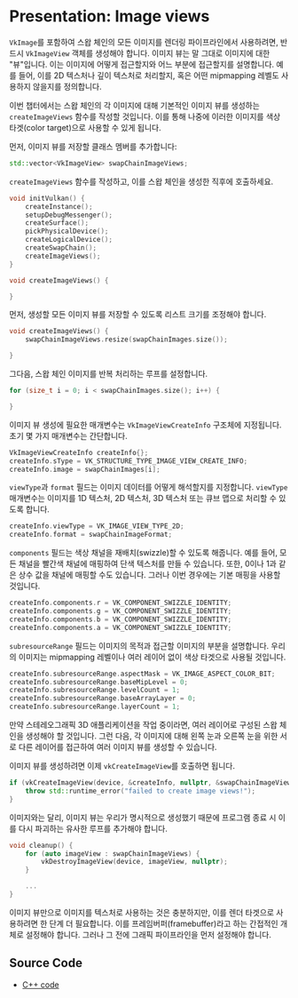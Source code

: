# Presentation: Image views

`VkImage`를 포함하여 스왑 체인의 모든 이미지를 렌더링 파이프라인에서 사용하려면, 반드시 `VkImageView` 객체를 생성해야 합니다. 이미지 뷰는 말 그대로 이미지에 대한 "뷰"입니다. 이는 이미지에 어떻게 접근할지와 어느 부분에 접근할지를 설명합니다. 예를 들어, 이를 2D 텍스처나 깊이 텍스처로 처리할지, 혹은 어떤 mipmapping 레벨도 사용하지 않을지를 정의합니다.

이번 챕터에서는 스왑 체인의 각 이미지에 대해 기본적인 이미지 뷰를 생성하는 `createImageViews` 함수를 작성할 것입니다. 이를 통해 나중에 이러한 이미지를 색상 타겟(color target)으로 사용할 수 있게 됩니다.

먼저, 이미지 뷰를 저장할 클래스 멤버를 추가합니다:

```C++
std::vector<VkImageView> swapChainImageViews;
```

`createImageViews` 함수를 작성하고, 이를 스왑 체인을 생성한 직후에 호출하세요.

```C++
void initVulkan() {
    createInstance();
    setupDebugMessenger();
    createSurface();
    pickPhysicalDevice();
    createLogicalDevice();
    createSwapChain();
    createImageViews();
}

void createImageViews() {

}
```

먼저, 생성할 모든 이미지 뷰를 저장할 수 있도록 리스트 크기를 조정해야 합니다.

```C++
void createImageViews() {
    swapChainImageViews.resize(swapChainImages.size());

}
```

그다음, 스왑 체인 이미지를 반복 처리하는 루프를 설정합니다.

```C++
for (size_t i = 0; i < swapChainImages.size(); i++) {

}
```

이미지 뷰 생성에 필요한 매개변수는 `VkImageViewCreateInfo` 구조체에 지정됩니다. 초기 몇 가지 매개변수는 간단합니다.

```C++
VkImageViewCreateInfo createInfo{};
createInfo.sType = VK_STRUCTURE_TYPE_IMAGE_VIEW_CREATE_INFO;
createInfo.image = swapChainImages[i];
```

`viewType`과 `format` 필드는 이미지 데이터를 어떻게 해석할지를 지정합니다. `viewType` 매개변수는 이미지를 1D 텍스처, 2D 텍스처, 3D 텍스처 또는 큐브 맵으로 처리할 수 있도록 합니다.

```C++
createInfo.viewType = VK_IMAGE_VIEW_TYPE_2D;
createInfo.format = swapChainImageFormat;
```

`components` 필드는 색상 채널을 재배치(swizzle)할 수 있도록 해줍니다. 예를 들어, 모든 채널을 빨간색 채널에 매핑하여 단색 텍스처를 만들 수 있습니다. 또한, 0이나 1과 같은 상수 값을 채널에 매핑할 수도 있습니다. 그러나 이번 경우에는 기본 매핑을 사용할 것입니다.

```C++
createInfo.components.r = VK_COMPONENT_SWIZZLE_IDENTITY;
createInfo.components.g = VK_COMPONENT_SWIZZLE_IDENTITY;
createInfo.components.b = VK_COMPONENT_SWIZZLE_IDENTITY;
createInfo.components.a = VK_COMPONENT_SWIZZLE_IDENTITY;
```

`subresourceRange` 필드는 이미지의 목적과 접근할 이미지의 부분을 설명합니다. 우리의 이미지는 mipmapping 레벨이나 여러 레이어 없이 색상 타겟으로 사용될 것입니다.

```C++
createInfo.subresourceRange.aspectMask = VK_IMAGE_ASPECT_COLOR_BIT;
createInfo.subresourceRange.baseMipLevel = 0;
createInfo.subresourceRange.levelCount = 1;
createInfo.subresourceRange.baseArrayLayer = 0;
createInfo.subresourceRange.layerCount = 1;
```

만약 스테레오그래픽 3D 애플리케이션을 작업 중이라면, 여러 레이어로 구성된 스왑 체인을 생성해야 할 것입니다. 그런 다음, 각 이미지에 대해 왼쪽 눈과 오른쪽 눈을 위한 서로 다른 레이어를 접근하여 여러 이미지 뷰를 생성할 수 있습니다.

이미지 뷰를 생성하려면 이제 `vkCreateImageView`를 호출하면 됩니다.

```C++
if (vkCreateImageView(device, &createInfo, nullptr, &swapChainImageViews[i]) != VK_SUCCESS) {
    throw std::runtime_error("failed to create image views!");
}
```

이미지와는 달리, 이미지 뷰는 우리가 명시적으로 생성했기 때문에 프로그램 종료 시 이를 다시 파괴하는 유사한 루프를 추가해야 합니다.

```C++
void cleanup() {
    for (auto imageView : swapChainImageViews) {
        vkDestroyImageView(device, imageView, nullptr);
    }

    ...
}
```

이미지 뷰만으로 이미지를 텍스처로 사용하는 것은 충분하지만, 이를 렌더 타겟으로 사용하려면 한 단계 더 필요합니다. 이를 프레임버퍼(framebuffer)라고 하는 간접적인 개체로 설정해야 합니다. 그러나 그 전에 그래픽 파이프라인을 먼저 설정해야 합니다.

## Source Code
- [C++ code](https://vulkan-tutorial.com/code/07_image_views.cpp)